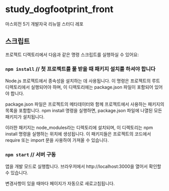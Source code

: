 # study_dogfootprint_front
마스외전 5기 개발자국 리뉴얼 스터디 레포


## 스크립트

프로젝트 디렉토리에서 다음과 같은 명령 스크립트를 실행하실 수 있어요:

### `npm install` // 첫 프로젝트를 풀 받을 때 패키지 설치를 하셔야 합니다

Node.js 프로젝트에서 종속성을 설치하는 데 사용됩니다. 
이 명령은 프로젝트의 루트 디렉토리에서 실행되어야 하며, 이 디렉토리에는 package.json 파일이 포함되어 있어야 합니다.

package.json 파일은 프로젝트의 메타데이터와 함께 프로젝트에서 사용하는 패키지의 목록을 포함합니다. 
npm install 명령을 실행하면, package.json 파일에 나열된 모든 패키지가 설치됩니다.

이러한 패키지는 node_modules라는 디렉토리에 설치되며, 이 디렉토리는 npm install 명령을 실행하는 위치에 생성됩니다. 
이 패키지들은 프로젝트의 코드에서 require 또는 import 문을 사용하여 가져올 수 있습니다.

### `npm start` // 서버 구동

앱을 개발 모드로 실행합니다.
브라우저에서 http://localhost:3000을 열어서 확인할 수 있습니다.

변경사항이 있을 때마다 페이지가 자동으로 새로고침됩니다.